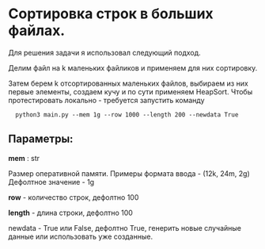 # Сортировка строк в больших файлах.

Для решения задачи я использовал следующий подход. 

Делим файл на k маленьких файликов и применяем для них сортировку.

Затем берем k отсортированных маленьких файлов, выбираем из них первые элементы, создаем кучу и по сути применяем HeapSort. 
Чтобы протестировать локально - требуется запустить команду 

  ```
    python3 main.py --mem 1g --row 1000 --length 200 --newdata True
  ```

## Параметры:

  __mem__ : str
      
  Размер оперативной памяти. 
  Примеры формата ввода - (12k, 24m, 2g)
  Дефолтное значение - 1g
  
  __row__ - количество строк, дефолтно 100
  
  __length__ - длина строки, дефолтно 100
  
  newdata - True или False, дефолтно True, генерить новые случайные данные или использовать уже созданные. 
  
  
  
  
  
